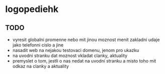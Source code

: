 # logopediehk

## TODO
- vyresit globalni promenne nebo mit jinou moznost menit zakladni udaje jako telefonni cislo a jine
- nasadit web na nejakou testovaci domenu, jenom pro ukazku
- na uvodni stranku dat moznost vkladat clanky, aktuality
- premyslet o tom, jestli o nas nedat na uvodni stranku a misto toho mit odkaz na clanky a aktuality
